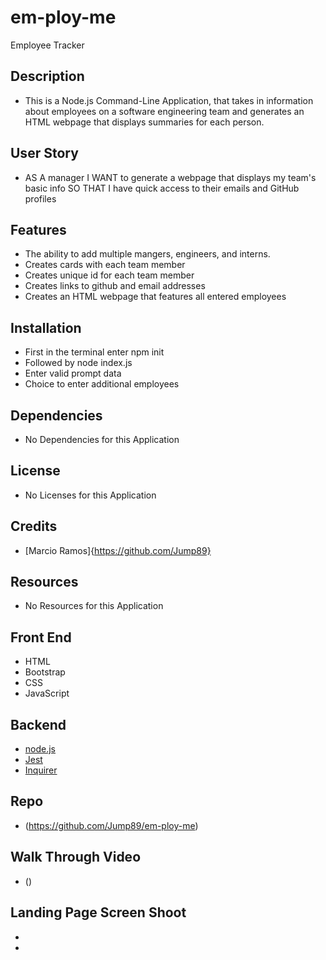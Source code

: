 # em-ploy-me
Employee Tracker

## Description 

* This is a Node.js Command-Line Application, that takes in information about employees on a software engineering team and generates an HTML webpage that displays summaries for each person.

## User Story 

* AS A manager
I WANT to generate a webpage that displays my team's basic info
SO THAT I have quick access to their emails and GitHub profiles


## Features

* The ability to add multiple mangers, engineers, and interns.
* Creates cards with each team member 
* Creates unique id for each team member
* Creates links to github and email addresses 
* Creates an HTML webpage that features all entered employees

## Installation

* First in the terminal enter npm init 
* Followed by node index.js
* Enter valid prompt data 
* Choice to enter additional employees 

## Dependencies

* No Dependencies for this Application

## License

* No Licenses for this Application 


## Credits 

* [Marcio Ramos]{https://github.com/Jump89}

## Resources 

* No Resources for this Application

## Front End

* HTML
* Bootstrap
* CSS
* JavaScript


## Backend

* [node.js](https://nodejs.org/en/)
* [Jest](https://jestjs.io/)
* [Inquirer](https://www.npmjs.com/package/inquirer)
 
## Repo

* (https://github.com/Jump89/em-ploy-me)

## Walk Through Video 

* ()

## Landing Page Screen Shoot

* ![]()
* ![]()